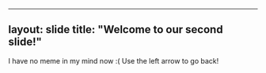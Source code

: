 
---
layout: slide
title: "Welcome to our second slide!"
---
I have no meme in my mind now :(
Use the left arrow to go back!
